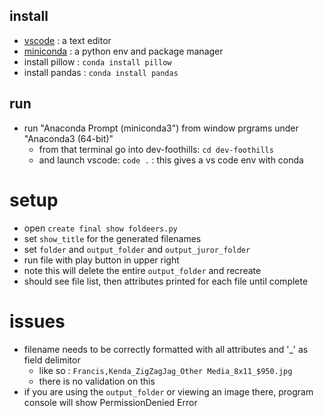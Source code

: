 ## install
- [vscode](https://code.visualstudio.com/download) : a text editor
- [miniconda](https://conda.io/projects/conda/en/latest/user-guide/install/download.html) : a python env and package manager
- install pillow : `conda install pillow`
- install pandas : `conda install pandas`

## run
- run "Anaconda Prompt (miniconda3") from window prgrams under "Anaconda3 (64-bit)"
    - from that terminal go into dev-foothills: `cd dev-foothills`
    - and launch vscode: `code .` : this gives a vs code env with conda 

# setup
- open `create final show foldeers.py`
- set `show_title` for the generated filenames
- set `folder` and `output_folder` and `output_juror_folder`
- run file with play button in upper right
- note this will delete the entire `output_folder` and recreate
- should see file list, then attributes printed for each file until complete

# issues
- filename needs to be correctly formatted with all attributes and '_' as field delimitor
    - like so : `Francis,Kenda_ZigZagJag_Other Media_8x11_$950.jpg`
    - there is no validation on this
- if you are using the `output_folder` or viewing an image there, program console will show PermissionDenied Error
